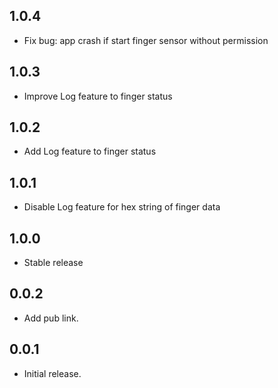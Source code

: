 ## 1.0.4

* Fix bug: app crash if start finger sensor without permission

## 1.0.3

* Improve Log feature to finger status

## 1.0.2

* Add Log feature to finger status

## 1.0.1

* Disable Log feature for hex string of finger data

## 1.0.0

* Stable release

## 0.0.2

* Add pub link.

## 0.0.1

* Initial release.
